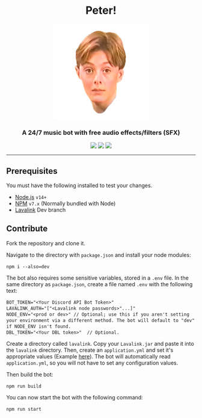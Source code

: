 <h1 align="center">Peter!</h1>

<div align="center">
    <img src="https://raw.githubusercontent.com/BR88C/peter/master/assets/avatar/peter_transparent.png" align="center" width="256" height="256">
</div>

<h3 align="center">A 24/7 music bot with free audio effects/filters (SFX)</h3>

<p align="center">
    <a href="https://github.com/BR88C/peter/releases"><img src="https://img.shields.io/github/v/release/BR88C/peter?include_prereleases&style=for-the-badge&color=d65cff"></a>
    <a href="https://github.com/BR88C/peter/blob/master/LICENSE"><img src="https://img.shields.io/github/license/BR88C/peter?style=for-the-badge&color=fbedff"></a>
    <a href="https://github.com/BR88C/peter/actions"><img src="https://img.shields.io/github/workflow/status/BR88C/peter/Build%20Test/master?style=for-the-badge"></a>
</p>

---

## Prerequisites
You must have the following installed to test your changes.
- [Node.js](https://nodejs.org/en/download/) `v14+`
- [NPM](https://www.npmjs.com/get-npm) `v7.x` (Normally bundled with Node)
- [Lavalink](https://github.com/freyacodes/Lavalink) Dev branch

## Contribute
Fork the repository and clone it.

Navigate to the directory with `package.json` and install your node modules:
```
npm i --also=dev
```

The bot also requires some sensitive variables, stored in a `.env` file. In the same directory as `package.json`, create a file named `.env` with the following text:
```
BOT_TOKEN="<Your Discord API Bot Token>"
LAVALINK_AUTH="["<Lavalink node passwords>"...]"
NODE_ENV="<prod or dev>" // Optional; use this if you aren't setting your environment via a different method. The bot will default to "dev" if NODE_ENV isn't found.
DBL_TOKEN="<Your DBL token>"  // Optional.
```

Create a directory called `lavalink`. Copy your `Lavalink.jar` and paste it into the `lavalink` directory. Then, create an `application.yml` and set it's appropriate values (Example [here](https://github.com/freyacodes/Lavalink/blob/dev/LavalinkServer/application.yml.example)). The bot will automatically read `application.yml`, so you will not have to set any configuration values.

Then build the bot:
```
npm run build
```

You can now start the bot with the following command:
```
npm run start
```
